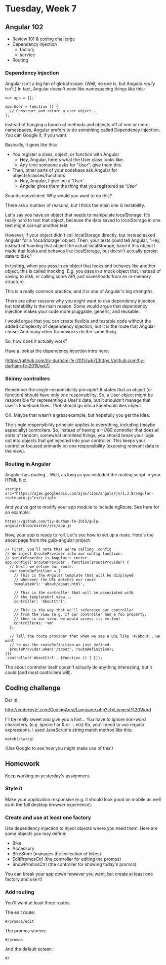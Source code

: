 # Tuesday, Week 7

## Angular 102

- Review 101 & coding challenge
- Dependency injection
  - factory
  - service
- Routing

### Dependency injection

Angular isn't a big fan of global scope. (Well, no one is, but Angular *really*
  isn't.) In fact, Angular doesn't even like namespacing things like this:

    var app = {};

    app.User = function () {
      // Construct and return a user object...
    };

Instead of hanging a bunch of methods and objects off of one or more
namespaces, Angular prefers to do something called Dependency Injection. You
can Google it, if you want.

Basically, it goes like this:

- You register a class, object, or function with Angular
  - Hey, Angular, here's what the User class looks like.
  - Any time someone asks for "User", give them this.
- Then, other parts of your codebase ask Angular for objects/classes/functions
  - Hey, Angular, I give me a 'User'
  - Angular gives them the thing that you registered as 'User'

Sounds convoluted. Why would you want to do this?

There are a number of reasons, but I think the main one is testability.

Let's say you have an object that needs to manipulate localStorage. It's
really hard to test that object, because the data saved to localStorage in
one test might corrupt another test.

However, if your object didn't call localStorage directly, but instead asked
Angular for a 'localStorage' object. Then, your tests could tell Angular, "Hey,
instead of handing that object the actual localStorage, hand it this object
I made that looks and behaves like localStorage, but doesn't actually persist
data to disk."

In testing, when you pass in an object that looks and behaves like another
object, this is called mocking. E.g. you pass in a mock object that, instead
of saving to disk, or calling some API, just saves/loads from an in-memory
structure.

This is a really common practice, and it is one of Angular's big strengths.

There are other reasons why you might want to use dependency injection, but
testability is the main reason. Some would argue that dependency injection
makes your code more pluggable, generic, and reusable.

I would argue that you can create flexible and testable code without the added
complexity of dependency injection, but it is the route that Angular chose. And
many other frameworks do the same thing.

So, how does it actually work?

Have a look at the dependency injection intro here:

[https://github.com/tiy-durham-fe-2015/wk7](https://github.com/tiy-durham-fe-2015/wk7)

### Skinny controllers

Remember the single-responsibility principle? It states that an object (or
  function) should have only one responsibility. So, a User object might
  be responsible for representing a User's data, but it shouldn't manage
  that user's Facebook likes. *That* should go into a FacebookLikes object.

OK. Maybe that wasn't a great example, but hopefully you get the idea.

The single responsibility principle applies to everything, including (maybe
  especially) controllers. So, instead of having a HUGE controller that does
  all sorts of random, somewhat unrelated things, you should break your logic
  out into objects that get injected into your controller. This keeps your
  controller focused primarily on one responsibility (exposing relevant
    data to the view).

### Routing in Angular

Angular has routing... Well, as long as you included the routing script in
your HTML file:

    <script src="https://ajax.googleapis.com/ajax/libs/angularjs/1.3.8/angular-route.min.js"></script>

And you've got to modify your app module to include ngRoute. See here for
an example:

    https://github.com/tiy-durham-fe-2015/gulp-angular/blob/master/src/app.js

Now, your app is ready to roll. Let's see how to set up a route. Here's the
about page from the gulp-angular project:

    // First, you'll note that we're calling .config
    // We inject $routeProvider into our config function.
    // $routeProvider is Angular's router.
    app.config(['$routeProvider', function($routeProvider) {
      // Next, we define our route.
      var routeDefinition = {
        // This is the Angular template that will be displayed
        // whenever the URL matches our route
        templateUrl: 'about/about.html',

        // This is the controller that will be associated with
        // the templateUrl view...
        controller: 'AboutCtrl',

        // This is the way that we'll reference our controller
        // from the view (e.g. If our controller had a foo property,
        // then in our view, we would access it: vm.foo)
        controllerAs: 'vm'
      };

      // Tell the route provider that when we see a URL like '#/about', we want
      // to use the routeDefinition we just defined.
      $routeProvider.when('/about', routeDefinition);
    }])
    .controller('AboutCtrl', [function () { }]);

The about controller itself doesn't actually do anything interesting, but it
could (and most controllers will).

## Coding challenge

Der it!

http://coderbyte.com/CodingArea/Language.php?ct=Longest%20Word

I'll be really sweet and give you a hint... You have to ignore non-word
characters. (e.g. ignore ! or & or -, etc) So, you'll need to use regular
expressions. I used JavaScript's string match method like this:

    match(/\w+/g)

(Use Google to see how you might make use of this!)

## Homework

Keep working on yesterday's assignment.

### Style it

Make your application responsive (e.g. it should look good on mobile as well
  as in the full desktop browser experience).

### Create and use at least one factory

Use dependency injection to inject objects where you need them. Here are some
objects you may define:

- Bike
- Accessory
- BikeStore (manages the collection of bikes)
- EditPromosCtrl (the controller for editing the promos)
- ShowPromosCtrl (the controller for showing today's promos)

You can break your app down however you want, but create at least one factory
and use it!

### Add routing

You'll want at least three routes:

The edit route:

    #/promos/edit

The promos screen:

    #/promos

And the default screen:

    #/
